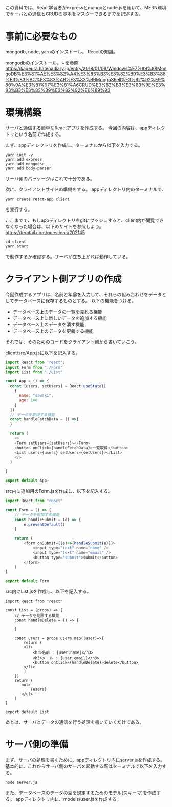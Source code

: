 
この資料では、React学習者がexpressとmongoとnode.jsを用いて、MERN環境でサーバとの通信とCRUDの基本をマスターできるまでを記述する。

# 事前に必要なもの
mongodb, node, yarnのインストール。
Reactの知識。

mongodbのインストール。↓を参照
https://kageura.hatenadiary.jp/entry/2018/01/09/Windows%E7%89%88MongoDB%E3%81%AE%E3%82%A4%E3%83%B3%E3%82%B9%E3%83%88%E3%83%BC%E3%83%AB%E3%83%BBMongoShell%E3%82%92%E9%80%9A%E3%81%97%E3%81%A6CRUD%E3%82%B3%E3%83%9E%E3%83%B3%E3%83%89%E3%82%92%E6%89%93


# 環境構築
サーバと通信する簡単なReactアプリを作成する。
今回の内容は、appディレクトリという名前で作成する。

まず、appディレクトリを作成し、ターミナルから以下を入力する。

```
yarn init -y
yarn add express
yarn add mongoose
yarn add body-parser
```

サーバ側のパッケージはこれで十分である。

次に、クライアントサイドの準備をする。
appディレクトリ内のターミナルで、

```
yarn create react-app client
```

を実行する。

ここまでで、もしappディレクトリをgitにプッシュすると、client内が閲覧できなくなった場合は、以下のサイトを参照しよう。
https://teratail.com/questions/202145

```
cd client
yarn start
```

で動作するか確認する。サーバが立ち上がれば動作している。

# クライアント側アプリの作成

今回作成するアプリは、名前と年齢を入力して、それらの組み合わせをデータとしてデータベースに保存するものとする。
以下の機能をつける。

- データベース上のデータの一覧を見れる機能
- データベース上に新しいデータを追加する機能
- データベース上のデータを消す機能
- データベース上のデータを更新する機能

それでは、そのためのコードをクライアント側から書いていこう。

client/src/App.jsに以下を記入する。

```App.js
import React from 'react';
import Form from "./Form"
import List from "./List"

const App = () => {
  const [users, setUsers] = React.useState([
    {
      name: "sawaki",
      age: 100
    }
  ])
  // データを取得する機能
  const handleFetchData = () =>{
  }

  return (
    <>
    <Form setUsers={setUsers}></Form>
    <button onClick={handleFetchData}>一覧取得</button>
    <List users={users} setUsers={setUsers}></List>
    </>
  )

}

export default App;

```

src内に追加用のForm.jsを作成し、以下を記入する。

```Form.js
import React from "react"

const Form = () => {
    // データを追加する機能
    const handleSubmit = (e) => {
        e.preventDefault()
    }

    return (
        <form onSubmit={(e)=>{handleSubmit(e)}}>
            <input type="text" name="name" />
            <input type="text" name="email" />
            <button type="submit">submit</button>
        </form>
    )
}

export default Form
```

src内にList.jsを作成し、以下を記入する。

```
import React from "react"

const List = (props) => {
    // データを削除する機能
    const handleDelete = () => {

    }

    const users = props.users.map((user)=>{
        return (
        <li>
            <h3>名前 : {user.name}</h3>
            <h3>メール : {user.email}</h3>
            <button onClick={handleDelete}>delete</button>
        </li>
        )
    })
    return (
       <ul>
           {users}
       </ul>
    )
}

export default List
```

あとは、サーバとデータの通信を行う処理を書いていくだけである。

# サーバ側の準備

まず、サーバの処理を書くために、appディレクトリ内にserver.jsを作成する。
基本的に、これからサーバ側のサーバを起動する際はターミナルで以下を入力する。

```
node server.js
```

また、データベースのデータの型を規定するためのモデル(スキーマ)を作成する。
appディレクトリ内に、models/user.jsを作成する。





